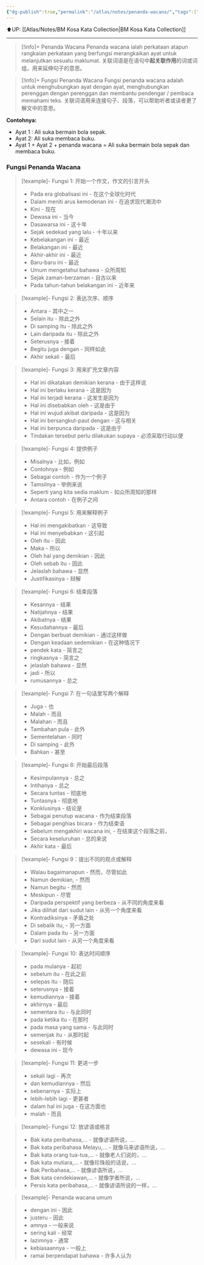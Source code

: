 ```yaml
---
{"dg-publish":true,"permalink":"/atlas/notes/penanda-wacana/","tags":["Tuition/BM"]}
---
```


⬆️UP: [[Atlas/Notes/BM Kosa Kata Collection\|BM Kosa Kata Collection]]

---

> [!info]+ Penanda Wacana
> Penanda wacana ialah perkataan atapun rangkaian perkataan yang berfungsi merangkaikan ayat untuk melanjutkan sesuatu maklumat.
> 关联词语是在语句中**起关联作用**的词或词组，用来延伸句子的意思。

> [!info]+ Fungsi Penanda Wacana
> Fungsi penanda wacana adalah untuk menghubungkan ayat dengan ayat, menghubungkan perenggan dengan perenggan dan membantu pendengar / pembaca memahami teks.
> 关联词语用来连接句子、段落，可以帮助听者或读者更了解文中的意思。

**Contohnya:**
- Ayat 1 : Ali suka bermain bola sepak.
- Ayat 2: Ali suka membaca buku.
- Ayat 1 + Ayat 2 + penanda wacana = Ali suka bermain bola sepak dan membaca buku. 

### Fungsi Penanda Wacana

> [!example]- Fungsi 1: 开始一个作文，作文的引言开头
> - Pada era globalisasi ini - 在这个全球化时代
> - Dalam meniti arus kemodenan ini - 在追求现代潮流中
> - Kini - 现在 
> - Dewasa ini - 当今 
> - Dasawarsa ini - 这十年
> - Sejak sedekad yang lalu - 十年以来
> - Kebelakangan ini - 最近 
> - Belakangan ini - 最近 
> - Akhir-akhir ini - 最近
> - Baru-baru ini - 最近 
> - Umum mengetahui bahawa - 众所周知 
> - Sejak zaman-berzaman - 自古以来
> - Pada tahun-tahun belakangan ini - 近年来 

> [!example]- Fungsi 2: 表达次序、顺序
> - Antara - 其中之一
> - Selain itu - 除此之外
> - Di samping itu - 除此之外
> - Lain daripada itu - 除此之外
> - Seterusnya - 接着
> - Begitu juga dengan - 同样如此
> - Akhir sekali - 最后

> [!example]- Fungsi 3: 用来扩充文章内容
> - Hal ini dikatakan demikian kerana - 由于这样说
> - Hal ini berlaku kerana - 这是因为
> - Hal ini terjadi kerana - 这发生是因为
> - Hal ini disebabkan oleh - 这是由于
> - Hal ini wujud akibat daripada - 这是因为
> - Hal ini bersangkut-paut dengan - 这与相关
> - Hal ini berpunca daripada - 这是由于
> - Tindakan tersebut perlu dilakukan supaya - 必须采取行动以便

> [!example]- Fungsi 4: 提供例子
> - Misalnya - 比如，例如
> - Contohnya - 例如
> - Sebagai contoh - 作为一个例子
> - Tamsilnya - 举例来说
> - Seperti yang kita sedia maklum - 如众所周知的那样
> - Antara contoh - 在例子之间

> [!example]- Fungsi 5: 用来解释例子
> - Hal ini mengakibatkan - 这导致
> - Hal ini menyebabkan - 这引起
> - Oleh itu - 因此
> - Maka - 所以
> - Oleh hal yang demikian - 因此
> - Oleh sebab itu - 因此
> - Jelaslah bahawa - 显然
>- Justifikasinya - 辩解

> [!example]- Fungsi 6: 结束段落
> - Kesannya - 结果
> - Natijahnya - 结果
> - Akibatnya - 结果
> - Kesudahannya - 最后
> - Dengan berbuat demikian - 通过这样做
> - Dengan keadaan sedemikian - 在这种情况下
> - pendek kata - 简言之
> - ringkasnya - 简言之
> - jelaslah bahawa - 显然
> - jadi - 所以
> - rumusannya - 总之

> [!example]- Fungsi 7:  在一句话里写两个解释
> - Juga - 也
> - Malah - 而且
> - Malahan - 而且
> - Tambahan pula - 此外
> - Sementelahan - 同时
> - Di samping - 此外
> - Bahkan - 甚至

> [!example]- Fungsi 8: 开始最后段落
> - Kesimpulannya - 总之
> - Intihanya - 总之
> - Secara tuntas - 彻底地
> - Tuntasnya - 彻底地
> - Konklusinya - 结论是
> - Sebagai penutup wacana - 作为结束段落
> - Sebagai penghias bicara - 作为结束语
> - Sebelum mengakhiri wacana ini, - 在结束这个段落之前，
> - Secara keseluruhan - 总的来说
> - Akhir kata - 最后

> [!example]- Fungsi 9：提出不同的观点或解释
> - Walau bagaimanapun - 然而，尽管如此
> - Namun demikian, - 然而
> - Namun begitu - 然而
> - Meskipun - 尽管
> - Daripada perspektif yang berbeza - 从不同的角度来看
> - Jika dilihat dari sudut lain - 从另一个角度来看
> - Kontradiksinya - 矛盾之处
> - Di sebalik itu, - 另一方面
> - Dalam pada itu - 另一方面
> - Dari sudut lain - 从另一个角度来看

> [!example]- Fungsi 10: 表达时间顺序
> - pada mulanya - 起初
> - sebelum itu - 在此之前
> - selepas itu - 随后
> - seterusnya - 接着
> - kemudiannya - 接着
> - akhirnya - 最后
> - sementara itu - 与此同时
> - pada ketika itu - 在那时
> - pada masa yang sama - 与此同时
> - semenjak itu - 从那时起
> - sesekali - 有时候
> - dewasa ini - 现今

> [!example]- Fungsi 11: 更进一步
> - sekali lagi - 再次
> - dan kemudiannya - 然后
> - sebenarnya - 实际上
> - lebih-lebih lagi - 更甚者
> - dalam hal ini juga - 在这方面也
> - malah - 而且

> [!example]- Fungsi 12: 放谚语或格言
> - Bak kata peribahasa,… - 就像谚语所说，…
> - Bak kata peribahasa Melayu,… - 就像马来谚语所说，…
> - Bak kata orang tua-tua,… - 就像老人们说的，…
> - Bak kata mutiara,… - 就像珍珠般的话说，…
> - Bak Peribahasa,… - 就像谚语所说，…
> - Bak kata cendekiawan,… - 就像学者所说，…
> - Persis kata peribahasa,… - 就像谚语所说的一样，…

> [!example]- Penanda wacana umum
> - dengan ini - 因此
> - justeru - 因此
> - amnya - 一般来说
> - sering kali - 经常
> - lazimnya - 通常
> - kebiasaannya - 一般上
> - ramai berpendapat bahawa - 许多人认为